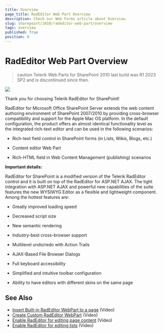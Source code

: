 ```yaml
---
title: Overview
page_title: RadEditor Web Part Overview
description: Check our Web Forms article about Overview.
slug: sharepoint/2010/radeditor-web-part/overview
tags: overview
published: True
position: 0
---
```


# RadEditor Web Part Overview

>caution Telerik Web Parts for SharePoint 2010 last build was R1 2023 SP2 and is discontinued since then.


![](images/EditorLogoPr.gif)

Thank you for choosing Telerik RadEditor for SharePoint!

RadEditor for Microsoft Office SharePoint Server extends the web content authoring environment of SharePoint 2007/2010 by providing cross-browser compatibility and support for the Apple Mac OS platform. In the default configuration, the product offers an almost identical functionality level as the integrated rich-text editor and can be used in the following scenarios:

* Rich-text field control in SharePoint forms (in Lists, Wikis, Blogs, etc.)

* Content editor Web Part

* Rich-HTML field in Web Content Management (publishing) scenarios

**Important details:**

RadEditor for SharePoint is a modified version of the Telerik RadEditor control and it is built on top of the RadEditor for ASP.NET AJAX. The tight integration with ASP.NET AJAX and powerful new capabilities of the suite features the new WYSIWYG Editor as a flexible and lightweight component. Among the hottest features are:

* Greatly improved loading speed

* Decreased script size

* New semantic rendering

* Industry-best cross-browser support

* Multilevel undo/redo with Action Trails

* AJAX-Based File Browser Dialogs

* Full keyboard accessibility

* Simplified and intuitive toolbar configuration

* Ability to have editors with different skins on the same page

## See Also
* [Insert Built-in RadEditor WebPart to a page](https://www.telerik.com/support/kb/aspnet-ajax/editor/details/enabling-radeditor-in-sharepoint#Insert-Built-in-RadEditor-WebPart-to-a-page) (Video)
* [Create Custom RadEditor WebPart](https://www.telerik.com/support/kb/aspnet-ajax/editor/details/enabling-radeditor-in-sharepoint#Create-Custom-RadEditor-WebPart) (Video)
* [Enable RadEditor for editing page content](https://www.telerik.com/support/kb/aspnet-ajax/editor/details/enabling-radeditor-in-sharepoint#Enable-RadEditor-for-editing-page-content) (Video)
* [Enable RadEditor for editing lists](https://www.telerik.com/support/kb/aspnet-ajax/editor/details/enabling-radeditor-in-sharepoint#Enable-RadEditor-for-editing-lists) (Video)
